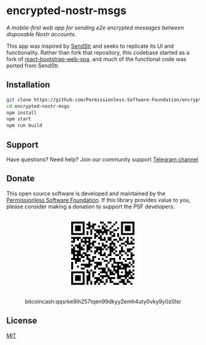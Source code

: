 # encrypted-nostr-msgs

*A mobile-first web app for sending e2e encrypted messages between disposable Nostr accounts.*

This app was inspired by [SendStr](https://github.com/vilm3r/sendstr-web) and seeks to replicate its UI and functionality. Rather than fork that repository, this codebase started as a fork of [react-bootstrap-web-spa](https://github.com/Permissionless-Software-Foundation/react-bootstrap-web3-spa), and much of the functional code was ported from SendStr.

## Installation
```bash
git clone https://github.com/Permissionless-Software-Foundation/encrypted-nostr-msgs
cd encrypted-nostr-msgs
npm install
npm start
npm run build
```

## Support

Have questions? Need help? Join our community support
[Telegram channel](https://t.me/bch_js_toolkit)

## Donate

This open source software is developed and maintained by the [Permissionless Software Foundation](https://psfoundation.cash). If this library provides value to you, please consider making a donation to support the PSF developers:

<div align="center">
<img src="./img/donation-qr.png" />
<p>bitcoincash:qqsrke9lh257tqen99dkyy2emh4uty0vky9y0z0lsr</p>
</div>

## License
[MIT](./LICENSE.md)
